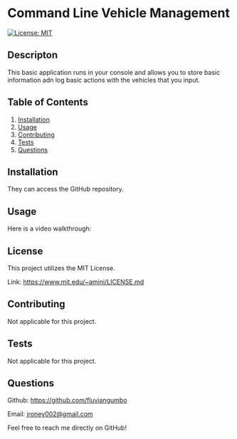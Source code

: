 # Command Line Vehicle Management
[![License: MIT](https://img.shields.io/badge/License-MIT-yellow.svg)](https://opensource.org/licenses/MIT)

## Descripton

This basic application runs in your console and allows you to store basic information adn log basic actions with the vehicles that you input.

## Table of Contents
1. [Installation](#installation)
2. [Usage](#usage)
3. [Contributing](#contributing)
4. [Tests](#tests)
5. [Questions](#questions)

## Installation

They can access the GitHub repository.

## Usage

Here is a video walkthrough:

## License

This project utilizes the MIT License.

Link: https://www.mit.edu/~amini/LICENSE.md

## Contributing

Not applicable for this project.

## Tests

Not applicable for this project.

## Questions

Github: https://github.com/fluviangumbo

Email: jroney002@gmail.com

Feel free to reach me directly on GitHub!
